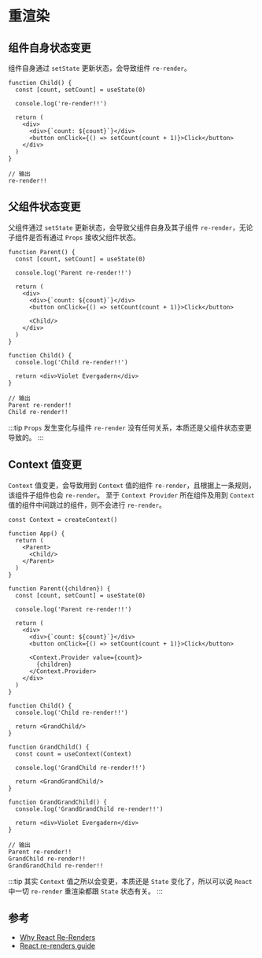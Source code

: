 # 重渲染

## 组件自身状态变更

组件自身通过 `setState` 更新状态，会导致组件 `re-render`。

```
function Child() {
  const [count, setCount] = useState(0)

  console.log('re-render!!')

  return (
    <div>
      <div>{`count: ${count}`}</div>
      <button onClick={() => setCount(count + 1)}>Click</button>
    </div>
  )
}

// 输出
re-render!!
```

## 父组件状态变更

父组件通过 `setState` 更新状态，会导致父组件自身及其子组件 `re-render`，无论子组件是否有通过 `Props` 接收父组件状态。

```
function Parent() {
  const [count, setCount] = useState(0)

  console.log('Parent re-render!!')

  return (
    <div>
      <div>{`count: ${count}`}</div>
      <button onClick={() => setCount(count + 1)}>Click</button>

      <Child/>
    </div>
  )
}

function Child() {
  console.log('Child re-render!!')

  return <div>Violet Evergadern</div>
}

// 输出
Parent re-render!!
Child re-render!!
```

:::tip
`Props` 发生变化与组件 `re-render` 没有任何关系，本质还是父组件状态变更导致的。
:::

## Context 值变更

`Context` 值变更，会导致用到 `Context` 值的组件 `re-render`，且根据上一条规则，该组件子组件也会 `re-render`。
至于 `Context Provider` 所在组件及用到 `Context` 值的组件中间跳过的组件，则不会进行 `re-render`。

```
const Context = createContext()

function App() {
  return (
    <Parent>
      <Child/>
    </Parent>
  )
}

function Parent({children}) {
  const [count, setCount] = useState(0)

  console.log('Parent re-render!!')

  return (
    <div>
      <div>{`count: ${count}`}</div>
      <button onClick={() => setCount(count + 1)}>Click</button>

      <Context.Provider value={count}>
        {children}
      </Context.Provider>
    </div>
  )
}

function Child() {
  console.log('Child re-render!!')

  return <GrandChild/>
}

function GrandChild() {
  const count = useContext(Context)

  console.log('GrandChild re-render!!')

  return <GrandGrandChild/>
}

function GrandGrandChild() {
  console.log('GrandGrandChild re-render!!')

  return <div>Violet Evergadern</div>
}

// 输出
Parent re-render!!
GrandChild re-render!!
GrandGrandChild re-render!!
```

:::tip
其实 `Context` 值之所以会变更，本质还是 `State` 变化了，所以可以说 `React` 中一切 `re-render` 重渲染都跟 `State` 状态有关。
:::

## 参考

- [Why React Re-Renders](https://www.joshwcomeau.com/react/why-react-re-renders/)
- [React re-renders guide](https://www.developerway.com/posts/react-re-renders-guide)
